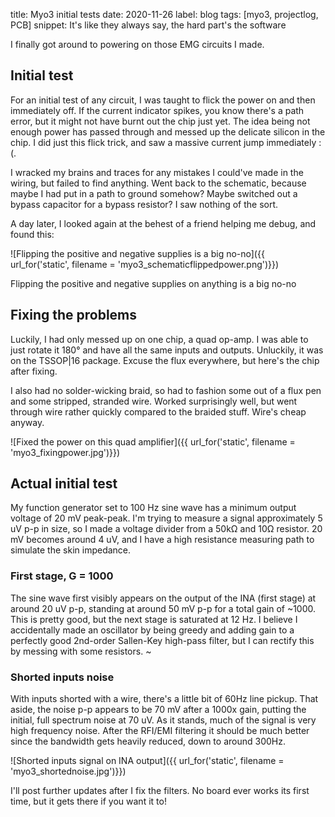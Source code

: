 title: Myo3 initial tests
date: 2020-11-26
label: blog
tags: [myo3, projectlog, PCB]
snippet: It's like they always say, the hard part's the software


I finally got around to powering on those EMG circuits I made. 


## Initial test
For an initial test of any circuit, I was taught to flick the power on and then immediately off. If the current indicator spikes, you know there's a path error, but it might not have burnt out the chip just yet. The idea being not enough power has passed through and messed up the delicate silicon in the chip. I did just this flick trick, and saw a massive current jump immediately :(.

I wracked my brains and traces for any mistakes I could've made in the wiring, but failed to find anything. Went back to the schematic, because maybe I had put in a path to ground somehow? Maybe switched out a bypass capacitor for a bypass resistor? I saw nothing of the sort.

A day later, I looked again at the behest of a friend helping me debug, and found this:

![Flipping the positive and negative supplies is a big no-no]({{ url_for('static', filename = 'myo3_schematicflippedpower.png')}})
<p class="caption">Flipping the positive and negative supplies on anything is a big no-no</p>

## Fixing the problems
Luckily, I had only messed up on one chip, a quad op-amp. I was able to just rotate it 180° and have all the same inputs and outputs. Unluckily, it was on the TSSOP|16 package. Excuse the flux everywhere, but here's the chip after fixing.

I also had no solder-wicking braid, so had to fashion some out of a flux pen and some stripped, stranded wire. Worked surprisingly well, but went through wire rather quickly compared to the braided stuff. Wire's cheap anyway. 

![Fixed the power on this quad amplifier]({{ url_for('static', filename = 'myo3_fixingpower.jpg')}})


## Actual initial test
My function generator set to 100 Hz sine wave has a minimum output voltage of 20 mV peak-peak. I'm trying to measure a signal approximately 5 uV p-p in size, so I made a voltage divider from a 50kΩ and 10Ω resistor. 20 mV becomes around 4 uV, and I have a high resistance measuring path to simulate the skin impedance. 

### First stage, G = 1000
The sine wave first visibly appears on the output of the INA (first stage) at around 20 uV p-p, standing at around 50 mV p-p for a total gain of ~1000. This is pretty good, but the next stage is saturated at 12 Hz. I believe I accidentally made an oscillator by being greedy and adding gain to a perfectly good 2nd-order Sallen-Key high-pass filter, but I can rectify this by messing with some resistors. 
~

### Shorted inputs noise
With inputs shorted with a wire, there's a little bit of 60Hz line pickup. That aside, the noise p-p appears to be 70 mV after a 1000x gain, putting the initial, full spectrum noise at 70 uV. As it stands, much of the signal is very high frequency noise. After the RFI/EMI filtering it should be much better since the bandwidth gets heavily reduced, down to around 300Hz. 

![Shorted inputs signal on INA output]({{ url_for('static', filename = 'myo3_shortednoise.jpg')}})

I'll post further updates after I fix the filters. No board ever works its first time, but it gets there if you want it to!

